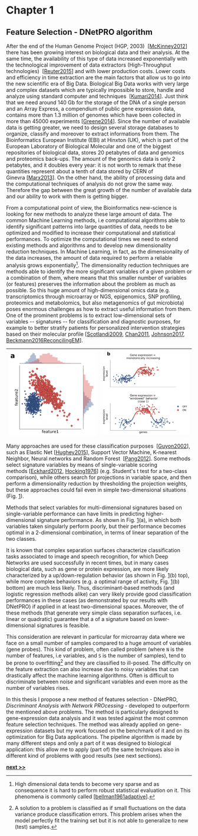 # Chapter 1
## Feature Selection - DNetPRO algorithm

After the end of the Human Genome Project (HGP, 2003) 
[[McKinney2012](https://doi.org/10.1108/09504121211211415)]
there has been growing interest on biological data and their analysis.
At the same time, the availability of this type of data increased
exponentially with the technological improvement of data extractors
(High-Throughput technologies) 
[[Reuter2015](https://doi.org/10.1016/j.molcel.2015.05.004)] and
with lower production costs.
Lower costs and efficiency in time extraction are the main
factors that allow us to go into the new scientific era of Big Data.
Biological Big Data works with very large and complex datasets which are
typically impossible to store, handle and analyze using standard
computer and techniques 
[[Kumari2014](https://pdfs.semanticscholar.org/6cb1/5f5dc5605559230617828dc1dadad5775e85.pdf)].
Just think that we need around
140 Gb for the storage of the DNA of a single person and an Array
Express, a compendium of public gene expression data, contains more than
1.3 million of genomes which have been collected in more than 45000
experiments [[Greene2014](https://www.ncbi.nlm.nih.gov/pmc/articles/PMC5604462/)].
Since the number of available data is getting
greater, we need to design several storage databases to organize,
classify and moreover to extract informations from them. The
Bioinformatics European Institute (EBI) at Hinxton (UK), which is part
of the European Laboratory of Biological Molecular and one of the
biggest repositories of biological data, stores 20 petabytes of data and
genomics and proteomics back-ups. The amount of the genomics data is
only 2 petabytes, and it doubles every year: it is not worth to remark
that these quantities represent about a tenth of data stored by CERN of
Ginevra [[Marx2013](https://doi.org/10.1038/498255a)]. On the other hand,
the ability of processing data and the computational techniques of analysis
do not grow the same way. Therefore the gap between the great growth of the
number of available data and our ability to work with them is getting bigger.

From a computational point of view, the Bioinformatics new-science is
looking for new methods to analyze these large amount of data. The
common Machine Learning methods, i.e computational algorithms able to
identify significant patterns into large quantities of data, needs to be
optimized and modified to increase their computational and statistical
performances. To optimize the computational times we need to extend
existing methods and algorithms and to develop new dimensionality
reduction techniques. In Machine Learning, in fact, as the
dimensionality of the data increases, the amount of data required to
perform a reliable analysis grows exponentially[^1]. The dimensionality
reduction techniques are methods able to identify the more significant
variables of a given problem or a combination of them, where means that
this smaller number of variables (or features) preserves the information
about the problem as much as possible. So this huge amount of
high-dimensional omics data (e.g. transcriptomics through microarray or
NGS, epigenomics, SNP profiling, proteomics and metabolomics, but also
metagenomics of gut microbiota) poses enormous challenges as how to
extract useful information from them. One of the prominent problems is
to extract low-dimensional sets of variables -- signatures -- for
classification and diagnostic purposes, for example to better stratify
patients for personalized intervention strategies based on their
molecular
profile [[Scotlandi2009](https://doi.org/10.1200/JCO.2008.19.2542),
[Chan2011](https://doi.org/10.1146/annurev-genom-082410-101446),
[Johnson2017](https://accpjournals.onlinelibrary.wiley.com/doi/abs/10.1002/phar.1975),
[Beckmann2016ReconcilingEM](https://www.ncbi.nlm.nih.gov/pmc/articles/PMC5165712/)].

| <img src="https://raw.githubusercontent.com/Nico-Curti/PhDthesis/master/img/distributions.svg?token=AF4CJX7XWVY22FIIBN2U7VK5VYJNE&sanitize=true" width="400px;"/> | <img src="https://raw.githubusercontent.com/Nico-Curti/PhDthesis/master/img/expression.svg?token=AF4CJXY7EMQ24VIPT2D6ATC5VYJ2K&sanitize=true" width="400px;"/> |
| :----: | :----: |

Many approaches are used for these classification purposes 
[[Guyon2002](https://link.springer.com/article/10.1023/A:1012487302797)],
such as Elastic Net [[Hughey2015](https://www.ncbi.nlm.nih.gov/pmc/articles/PMC4499117/)],
Support Vector Machine, K-nearest Neighbor, Neural networks and Random Forest 
[[Pang2012](https://www.ncbi.nlm.nih.gov/pmc/articles/PMC3495190/)]. Some methods
select signature variables by means of single-variable scoring
methods [[Eckhard2012](https://www.scirp.org/journal/PaperInformation.aspx?PaperID=18585),
[Hocking1976](http://www.jstor.org/stable/2529336)]  (e.g. Student's t test for a
two-class comparison), while others search for projections in variable
space, and then perform a dimensionality reduction by thresholding the
projection weights, but these approaches could fail even in simple
two-dimensional situations
(Fig. [1](#fig:example)).

Methods that select variables for multi-dimensional signatures based on
single-variable performance can have limits in predicting
higher-dimensional signature performance. As shown in
Fig. [1](#fig:example)(a), in which both variables taken singularly
perform poorly, but their performance becomes optimal in a 2-dimensional
combination, in terms of linear separation of the two classes.

It is known that complex separation surfaces characterize classification
tasks associated to image and speech recognition, for which Deep
Networks are used successfully in recent times, but in many cases
biological data, such as gene or protein expression, are more likely
characterized by a up/down-regulation behavior (as shown in
Fig. [1](#fig:example)(b) top), while more complex behaviors (e.g. a
optimal range of activity,
Fig. [1](#fig:example)(b) bottom) are much less likely. Thus,
discriminant-based methods (and logistic regression methods alike) can
very likely provide good classification performances in these cases (as
demonstrated by our results with DNetPRO) if applied in at least
two-dimensional spaces. Moreover, the of these methods (that generate
very simple class separation surfaces, i.e. linear or quadratic)
guarantee that a of a signature based on lower-dimensional signatures is
feasible.

This consideration are relevant in particular for microarray data where
we face on a small number of samples compared to a huge amount of
variables (gene probes). This kind of problem, often called problem
(where `N` is the number of features, i.e variables, and `S` is the
number of samples), tend to be prone to overfitting[^2] and they are
classified to ill-posed. The difficulty on the feature extraction can
also increase due to noisy variables that can drastically affect the
machine learning algorithms. Often is difficult to discriminate between
noise and significant variables and even more as the number of variables
rises.

In this thesis I propose a new method of features selection - DNetPRO,
*Discriminant Analysis with Network PROcessing* - developed to
outperform the mentioned above problems. The method is particularly
designed to gene-expression data analysis and it was tested against the
most common feature selection techniques. The method was already applied
on gene-expression datasets but my work focused on the benchmark of it
and on its optimization for Big Data applications. The pipeline
algorithm is made by many different steps and only a part of it was
designed to biological application: this allow me to apply (part of) the
same techniques also in different kind of problems with good results
(see next sections).

[^1]: High dimensional data tends to become very sparse and as
    consequence it is hard to perform robust statistical evaluation on
    it. This phenomena is commonly called
    [[bellman1961adaptive](https://books.google.it/books?id=POAmAAAAMAAJ)].

[^2]: A solution to a problem is classified as if small fluctuations on
    the data variance produce classification errors. This problem arises
    when the model perfectly fit the training set but it is not able to
    generalize to new (test) samples.


[**next >>**](./DNetPRO/Intro.md)
